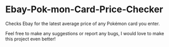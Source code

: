 # Ebay-Pok-mon-Card-Price-Checker
Checks Ebay for the latest average price of any Pokémon card you enter.

Feel free to make any suggestions or report any bugs, I would love to make this project even better!
